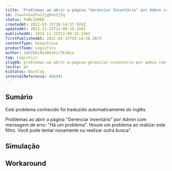 ```yaml
---
title: 'Problemas ao abrir a página "Gerenciar Inventário" por Admin com erro (UI).'
id: 7owutd1w2Fa2JjgDnn3j5q
status: PUBLISHED
createdAt: 2022-03-15T20:14:57.926Z
updatedAt: 2022-11-25T22:00:15.244Z
publishedAt: 2022-11-25T22:00:15.244Z
firstPublishedAt: 2022-03-15T20:14:58.367Z
contentType: knownIssue
productTeam: Logistics
author: 2mXZkbi0oi061KicTExNjo
tag: Logistics
slugEN: problemas-ao-abrir-a-pagina-gerenciar-inventario-por-admin-com-erro-ui
locale: pt
kiStatus: Backlog
internalReference: 466491
---
```


## Sumário

<div class="alert alert-info">
  <p>Este problema conhecido foi traduzido automaticamente do inglês.</p>
</div>


Problemas ao abrir a página "Gerenciar inventário" por Admin com mensagem de erro:
"Há um problema". Houve um problema ao realizar este filtro. Você pode tentar novamente ou realizar outra busca".




## Simulação



## Workaround



